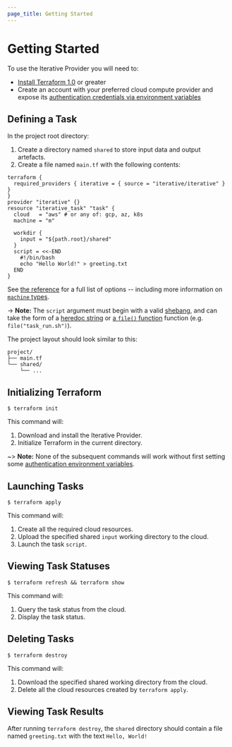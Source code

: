 ```yaml
---
page_title: Getting Started
---
```


# Getting Started

To use the Iterative Provider you will need to:

- [Install Terraform 1.0](https://learn.hashicorp.com/tutorials/terraform/install-cli#install-terraform) or greater
- Create an account with your preferred cloud compute provider and expose its [authentication credentials via environment variables](https://registry.terraform.io/providers/iterative/iterative/latest/docs#authentication)

## Defining a Task

In the project root directory:

1. Create a directory named `shared` to store input data and output artefacts.
2. Create a file named `main.tf` with the following contents:

```hcl
terraform {
  required_providers { iterative = { source = "iterative/iterative" } }
}
provider "iterative" {}
resource "iterative_task" "task" {
  cloud   = "aws" # or any of: gcp, az, k8s
  machine = "m"

  workdir {
    input = "${path.root}/shared"
  }
  script = <<-END
    #!/bin/bash
    echo "Hello World!" > greeting.txt
  END
}
```

See [the reference](https://registry.terraform.io/providers/iterative/iterative/latest/docs/resources/task) for a full list of options -- including more information on [`machine` types](https://registry.terraform.io/providers/iterative/iterative/latest/docs/resources/task#machine-type).

-> **Note:** The `script` argument must begin with a valid [shebang](<https://en.wikipedia.org/wiki/Shebang_(Unix)>), and can take the form of a [heredoc string](https://www.terraform.io/docs/language/expressions/strings.html#heredoc-strings) or [a `file()` function](https://www.terraform.io/docs/language/functions/file.html) function (e.g. `file("task_run.sh")`).

The project layout should look similar to this:

```
project/
├── main.tf
└── shared/
    └── ...
```

## Initializing Terraform

```console
$ terraform init
```

This command will:

1. Download and install the Iterative Provider.
2. Initialize Terraform in the current directory.

~> **Note:** None of the subsequent commands will work without first setting some [authentication environment variables](https://registry.terraform.io/providers/iterative/iterative/latest/docs#authentication).

## Launching Tasks

```console
$ terraform apply
```

This command will:

1. Create all the required cloud resources.
2. Upload the specified shared `input` working directory to the cloud.
3. Launch the task `script`.

## Viewing Task Statuses

```console
$ terraform refresh && terraform show
```

This command will:

1. Query the task status from the cloud.
2. Display the task status.

## Deleting Tasks

```console
$ terraform destroy
```

This command will:

1. Download the specified shared working directory from the cloud.
2. Delete all the cloud resources created by `terraform apply`.

## Viewing Task Results

After running `terraform destroy`, the `shared` directory should contain a file named `greeting.txt` with the text `Hello, World!`
